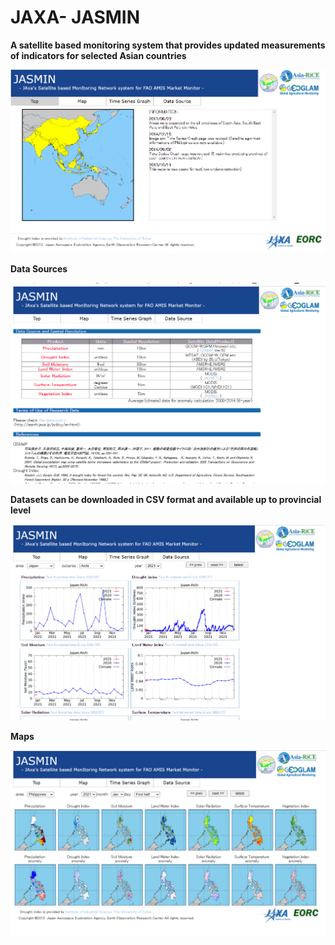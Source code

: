 # JAXA- JASMIN

**A satellite based monitoring system that provides updated measurements of indicators for selected Asian countries** 

![1](https://github.com/rachemelendres/satellite-platform/blob/main/jaxa-jasmin/1.png)

**Data Sources**

![2](https://github.com/rachemelendres/satellite-platform/blob/main/jaxa-jasmin/2.png)

**Datasets can be downloaded in CSV format and available up to provincial level**

![3](https://github.com/rachemelendres/satellite-platform/blob/main/jaxa-jasmin/4.png)

**Maps**

![4](https://github.com/rachemelendres/satellite-platform/blob/main/jaxa-jasmin/3.png)
